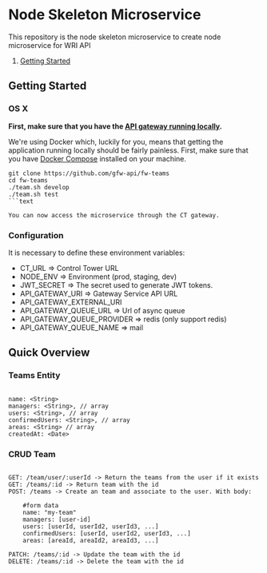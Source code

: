 # Node Skeleton Microservice


This repository is the node skeleton microservice to create node microservice for WRI API

1. [Getting Started](#getting-started)

## Getting Started

### OS X

**First, make sure that you have the [API gateway running
locally](https://github.com/control-tower/control-tower).**

We're using Docker which, luckily for you, means that getting the
application running locally should be fairly painless. First, make sure
that you have [Docker Compose](https://docs.docker.com/compose/install/)
installed on your machine.

```
git clone https://github.com/gfw-api/fw-teams
cd fw-teams
./team.sh develop
./team.sh test
```text

You can now access the microservice through the CT gateway.

```

### Configuration

It is necessary to define these environment variables:

* CT_URL => Control Tower URL
* NODE_ENV => Environment (prod, staging, dev)
* JWT_SECRET => The secret used to generate JWT tokens.
* API_GATEWAY_URI => Gateway Service API URL
* API_GATEWAY_EXTERNAL_URI
* API_GATEWAY_QUEUE_URL => Url of async queue
* API_GATEWAY_QUEUE_PROVIDER => redis (only support redis)
* API_GATEWAY_QUEUE_NAME => mail

## Quick Overview

### Teams Entity

```

name: <String>
managers: <String>, // array
users: <String>, // array
confirmedUsers: <String>, // array
areas: <String> // array
createdAt: <Date>

```

### CRUD Team

```

GET: /team/user/:userId -> Return the teams from the user if it exists
GET: /teams/:id -> Return team with the id
POST: /teams -> Create an team and associate to the user. With body:

    #form data
    name: "my-team"
    managers: [user-id]
    users: [userId, userId2, userId3, ...]
    confirmedUsers: [userId, userId2, userId3, ...]
    areas: [areaId, areaId2, areaId3, ...]

PATCH: /teams/:id -> Update the team with the id
DELETE: /teams/:id -> Delete the team with the id

```
